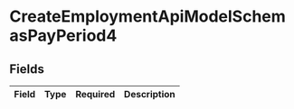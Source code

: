 # CreateEmploymentApiModelSchemasPayPeriod4


## Fields

| Field       | Type        | Required    | Description |
| ----------- | ----------- | ----------- | ----------- |